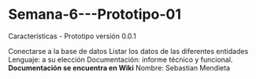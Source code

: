 # Semana-6---Prototipo-01
Características - Prototipo versión 0.0.1

Conectarse a la base de datos
Listar los datos de las diferentes entidades
Lenguaje: a su elección
Documentación: informe técnico y funcional.
 **Documentación se encuentra en Wiki**
 Nombre: Sebastian Mendieta
